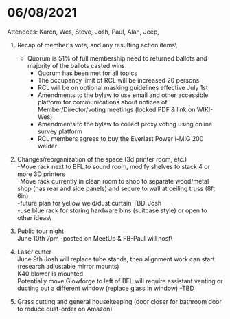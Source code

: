 # 06/08/2021

Attendees:  Karen, Wes, Steve, Josh, Paul, Alan, Jeep,&#x20;

1.  &#x20;Recap of member's vote, and any resulting action items\


    * Quorum is 51% of full membership need to returned ballots and majority of the ballots casted wins
      * Quorum has been met for all topics
      * The occupancy limit of RCL will be increased 20 persons
      * RCL will be on optional masking guidelines effective July 1st
      * Amendments to the bylaw to use email and other accessible platform for communications about notices of Member/Director/voting meetings (locked PDF & link on WIKI-Wes)
      * Amendments to the bylaw to collect proxy voting using online survey platform
      * RCL members agrees to buy the Everlast Power i-MIG 200 welder


2. &#x20;Changes/reorganization of the space (3d printer room, etc.)\
   \-Move rack next to BFL to sound room, modify shelves to stack 4 or more 3D printers\
   \-Move rack currently in clean room to shop to separate wood/metal shop (has rear and side panels) and secure to wall at ceiling truss (8ft 6in)\
   \-future plan for yellow weld/dust curtain TBD-Josh\
   \-use blue rack for storing hardware bins (suitcase style) or open to other ideas\

3. &#x20;Public tour night\
   June 10th 7pm -posted on MeetUp & FB-Paul will host\

4. &#x20;Laser cutter \
   June 9th Josh will replace tube stands, then alignment work can start (research adjustable mirror mounts) \
   K40 blower is mounted\
   Potentially move Glowforge to left of BFL will require assistant venting or ducting out a different window (replace glass in window) -TBD
5. Grass cutting and general housekeeping (door closer for bathroom door to reduce dust-order on Amazon)
